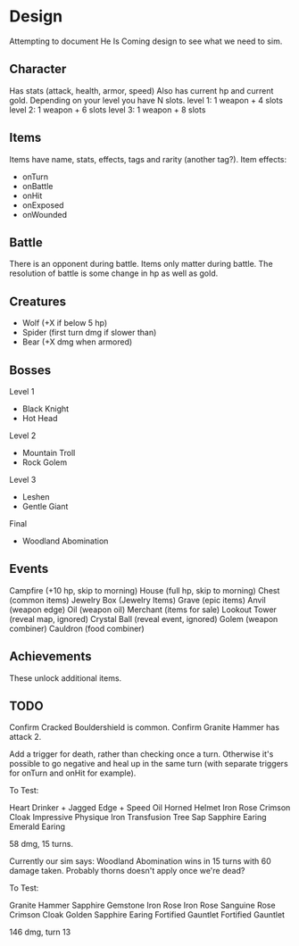 # Design

Attempting to document He Is Coming design to see what we need to sim.

## Character
Has stats (attack, health, armor, speed)
Also has current hp and current gold.
Depending on your level you have N slots.
level 1: 1 weapon + 4 slots
level 2: 1 weapon + 6 slots
level 3: 1 weapon + 8 slots

## Items
Items have name, stats, effects, tags and rarity (another tag?).
Item effects:
- onTurn
- onBattle
- onHit
- onExposed
- onWounded

## Battle
There is an opponent during battle.
Items only matter during battle.
The resolution of battle is some change in hp as well as gold.

## Creatures
- Wolf (+X if below 5 hp)
- Spider (first turn dmg if slower than)
- Bear (+X dmg when armored)

## Bosses
Level 1
- Black Knight
- Hot Head

Level 2
- Mountain Troll
- Rock Golem

Level 3
- Leshen
- Gentle Giant

Final
- Woodland Abomination


## Events
Campfire (+10 hp, skip to morning)
House (full hp, skip to morning)
Chest (common items)
Jewelry Box (Jewelry Items)
Grave (epic items)
Anvil (weapon edge)
Oil (weapon oil)
Merchant (items for sale)
Lookout Tower (reveal map, ignored)
Crystal Ball (reveal event, ignored)
Golem (weapon combiner)
Cauldron (food combiner)

## Achievements
These unlock additional items.

## TODO

Confirm Cracked Bouldershield is common.
Confirm Granite Hammer has attack 2.

Add a trigger for death, rather than checking once a turn.  Otherwise it's
possible to go negative and heal up in the same turn (with separate triggers
for onTurn and onHit for example).


To Test:

Heart Drinker + Jagged Edge + Speed Oil
Horned Helmet
Iron Rose
Crimson Cloak
Impressive Physique
Iron Transfusion
Tree Sap
Sapphire Earing
Emerald Earing

58 dmg, 15 turns.

Currently our sim says:
Woodland Abomination wins in 15 turns with 60 damage taken.
Probably thorns doesn't apply once we're dead?


To Test:

Granite Hammer
Sapphire Gemstone
Iron Rose
Iron Rose
Sanguine Rose
Crimson Cloak
Golden Sapphire Earing
Fortified Gauntlet
Fortified Gauntlet

146 dmg, turn 13